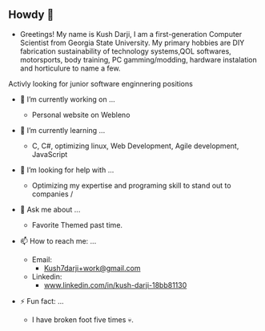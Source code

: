 ## Howdy 👋

<!--
**Palpeleno/Palpeleno** is a ✨ _special_ ✨ repository because its `README.md` (this file) appears on your GitHub profile.

Here are some ideas to get you started:

- 🔭 I’m currently working on ...
- 🌱 I’m currently learning ...
- 👯 I’m looking to collaborate on ...
- 🤔 I’m looking for help with ...
- 💬 Ask me about ...
- 📫 How to reach me: ...
- 😄 Pronouns: ...
- ⚡ Fun fact: ...
-->

- Greetings! My name is Kush Darji, I am a first-generation Computer Scientist from Georgia State University. 
My primary hobbies are DIY fabrication sustainability of technology systems,QOL softwares, motorsports, body training, PC gamming/modding, hardware instalation and horticulure to name a few.

Activly looking for junior software enginnering positions  

- 🔭 I’m currently working on ...
    - Personal website on Webleno

- 🌱 I’m currently learning ...
    - C, C#, optimizing linux, Web Development, Agile development, JavaScript

- 🤔 I’m looking for help with ...
    - Optimizing my expertise and programing skill to stand out to companies /

- 💬 Ask me about ...
    - Favorite Themed past time.

- 📫 How to reach me: ...
    - Email:
        - Kush7darji+work@gmail.com
    - Linkedin:
        - www.linkedin.com/in/kush-darji-18bb81130

- ⚡ Fun fact: ...
    - I have broken foot five times 💀.


